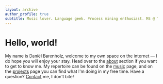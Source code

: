 ```yaml
---
layout: archive
author_profile: true
subtitle: Music lover. Language geek. Process mining enthusiast. MS @ TU/e.
---
```


<h1> Hello, world!</h1>

My name is Daniël Barenholz, welcome to my own space on the internet — I do hope you will enjoy your stay.
Head over to the [about](https://www.dbarenholz.com/about) section if you want to get to know me.
My repertoire can be found on the [music](https://www.dbarenholz.com/music) page, 
and on the [projects](https://www.dbarenholz.com/projects) page you can find what I'm doing in my free time.
Have a question? [Contact](https://www.dbarenholz.com/contact) me, I don't bite!
